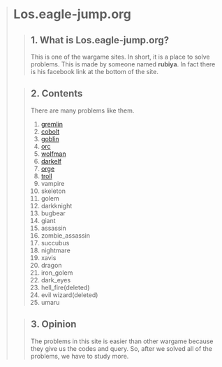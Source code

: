 > # **Los.eagle-jump.org**
>> ## 1. What is **Los.eagle-jump.org**?
>> This is one of the wargame sites. In short, it is a place to solve problems.
> This is made by someone named **rubiya**. In fact there is his facebook link at the bottom of the site.
>
>> ## 2. **Contents**
>> There are many problems like them.  
>> 1. [gremlin](https://github.com/moreal/TIL/blob/master/Security/WarGame/WriteUp/los.eagle-jump.org/01.%20Gremlin.md)
>> 2. [cobolt](https://github.com/moreal/TIL/blob/master/Security/WarGame/WriteUp/los.eagle-jump.org/02.%20Cobolt.md)
>> 3. [goblin](https://github.com/moreal/TIL/blob/master/Security/WarGame/WriteUp/los.eagle-jump.org/03.%20Goblin.md)
>> 4. [orc](https://github.com/moreal/TIL/blob/master/Security/WarGame/WriteUp/los.eagle-jump.org/04.%20Orc.md)
>> 5. [wolfman](https://github.com/moreal/TIL/blob/master/Security/WarGame/WriteUp/los.eagle-jump.org/05.%20Wolfman.md)
>> 6. [darkelf](https://github.com/moreal/TIL/blob/master/Security/WarGame/WriteUp/los.eagle-jump.org/06.%20Darkelf.md)
>> 7. [orge](https://github.com/moreal/TIL/blob/master/Security/WarGame/WriteUp/los.eagle-jump.org/07.%20Orge.md)
>> 8. [troll](https://github.com/moreal/TIL/blob/master/Security/WarGame/WriteUp/los.eagle-jump.org/08.%20Troll.md)
>> 9. vampire
>> 10. skeleton
>> 11. golem
>> 12. darkknight
>> 13. bugbear
>> 14. giant
>> 15. assassin
>> 16. zombie_assassin
>> 17. succubus
>> 18. nightmare
>> 19. xavis
>> 20. dragon
>> 21. iron_golem
>> 22. dark_eyes
>> 23. hell_fire(deleted)
>> 24. evil wizard(deleted)
>> 25. umaru
>
>> ## 3. Opinion
>> The problems in this site is easier than other wargame because they give us the codes and query.
>> So, after we solved all of the problems, we have to study more.

